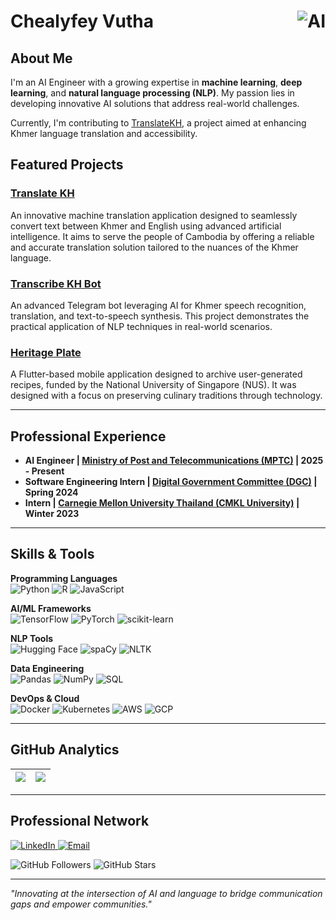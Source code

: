 # Chealyfey Vutha <img align="right" alt="AI" src="https://img.shields.io/badge/AI%20Engineer-4169E1?style=for-the-badge&logoColor=white" />

## About Me

I'm an AI Engineer with a growing expertise in **machine learning**, **deep learning**, and **natural language processing (NLP)**. My passion lies in developing innovative AI solutions that address real-world challenges.

Currently, I'm contributing to [TranslateKH](https://translatekh.mptc.gov.kh/), a project aimed at enhancing Khmer language translation and accessibility.

## Featured Projects
### [Translate KH](https://translatekh.mptc.gov.kh/)
An innovative machine translation application designed to seamlessly convert text between Khmer and English using advanced artificial intelligence. It aims to serve the people of Cambodia by offering a reliable and accurate translation solution tailored to the nuances of the Khmer language. 
### [Transcribe KH Bot](https://github.com/lyfeyvutha/transcribe-kh-bot)
An advanced Telegram bot leveraging AI for Khmer speech recognition, translation, and text-to-speech synthesis. This project demonstrates the practical application of NLP techniques in real-world scenarios.
### [Heritage Plate](https://credentials.nus.edu.sg/be28b90c-737b-45cb-af12-6e8926364aa5#acc.ztmSYEdP)
A Flutter-based mobile application designed to archive user-generated recipes, funded by the National University of Singapore (NUS). It was designed with a focus on preserving culinary traditions through technology.

---

## Professional Experience

- **AI Engineer | [Ministry of Post and Telecommunications (MPTC)](https://mptc.gov.kh/en/) | 2025 - Present**
- **Software Engineering Intern | [Digital Government Committee (DGC)](https://dgc.gov.kh/en) | Spring 2024**
- **Intern | [Carnegie Mellon University Thailand (CMKL University)](https://www.cmkl.ac.th/) | Winter 2023**
  
---

## Skills & Tools

**Programming Languages**  
![Python](https://img.shields.io/badge/Python-3776AB?style=flat-square&logo=python&logoColor=white)
![R](https://img.shields.io/badge/R-276DC3?style=flat-square&logo=r&logoColor=white)
![JavaScript](https://img.shields.io/badge/JavaScript-F7DF1E?style=flat-square&logo=javascript&logoColor=black)

**AI/ML Frameworks**  
![TensorFlow](https://img.shields.io/badge/TensorFlow-FF6F00?style=flat-square&logo=tensorflow&logoColor=white)
![PyTorch](https://img.shields.io/badge/PyTorch-EE4C2C?style=flat-square&logo=pytorch&logoColor=white)
![scikit-learn](https://img.shields.io/badge/scikit--learn-F7931E?style=flat-square&logo=scikit-learn&logoColor=white)

**NLP Tools**  
![Hugging Face](https://img.shields.io/badge/Hugging%20Face-FFAE33?style=flat-square&logo=huggingface&logoColor=black)
![spaCy](https://img.shields.io/badge/spaCy-09A3D5?style=flat-square&logo=spacy&logoColor=white)
![NLTK](https://img.shields.io/badge/NLTK-154F5B?style=flat-square&logo=nltk&logoColor=white)

**Data Engineering**  
![Pandas](https://img.shields.io/badge/Pandas-150458?style=flat-square&logo=pandas&logoColor=white)
![NumPy](https://img.shields.io/badge/NumPy-013243?style=flat-square&logo=numpy&logoColor=white)
![SQL](https://img.shields.io/badge/SQL-4479A1?style=flat-square&logo=mysql&logoColor=white)

**DevOps & Cloud**  
![Docker](https://img.shields.io/badge/Docker-2496ED?style=flat-square&logo=docker&logoColor=white)
![Kubernetes](https://img.shields.io/badge/Kubernetes-326CE5?style=flat-square&logo=kubernetes&logoColor=white)
![AWS](https://img.shields.io/badge/AWS-232F3E?style=flat-square&logo=amazonaws&logoColor=white)
![GCP](https://img.shields.io/badge/GCP-4285F4?style=flat-square&logo=googlecloud&logoColor=white)

---

## GitHub Analytics

| <a href="https://github.com/anuraghazra/github-readme-stats"><img align="center" src="https://github-readme-stats.vercel.app/api?username=lyfeyvutha&count_private=true&show_icons=true&theme=tokyonight" /></a> | <a href="https://github-profile-summary-cards.vercel.app/"><img align="center" src="http://github-profile-summary-cards.vercel.app/api/cards/profile-details?username=lyfeyvutha&theme=tokyonight" /></a> |
| ------------- | ------------- |

---

## Professional Network
<p align="left">
  <a href="https://www.linkedin.com/in/lyfeyvutha">
    <img src="https://img.shields.io/badge/-Let's%20Connect-0077B5?style=for-the-badge&logo=linkedin&logoColor=white&labelColor=0A66C2" alt="LinkedIn">
  </a>
  <a href="mailto:lyfeytech@gmail.com">
    <img src="https://img.shields.io/badge/-Discuss%20Opportunities-D14836?style=for-the-badge&logo=gmail&logoColor=white" alt="Email">
  </a>

<div align="left">
  <img src="https://img.shields.io/github/followers/lyfeyvutha?label=Community%20Engagement&style=social&color=586069" alt="GitHub Followers">
  <img src="https://img.shields.io/github/stars/lyfeyvutha?affiliations=OWNER%2CCOLLABORATOR&label=Project%20Impact&style=social&color=586069" alt="GitHub Stars">
</div>

---
*"Innovating at the intersection of AI and language to bridge communication gaps and empower communities."*
